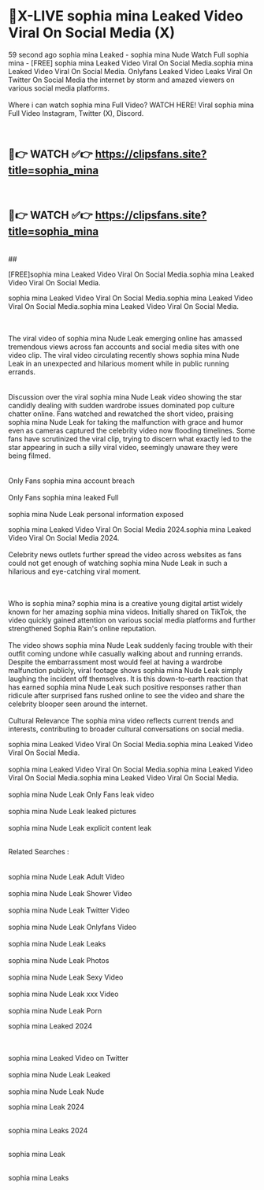 # 🔴X-LIVE sophia mina Leaked Video Viral On Social Media (X)<br>


59 second ago sophia mina Leaked  - sophia mina Nude  Watch Full sophia mina - [FREE] sophia mina Leaked Video Viral On Social Media.sophia mina Leaked Video Viral On Social Media.   Onlyfans Leaked Video Leaks Viral On Twitter On Social Media the internet by storm and amazed viewers on various social media platforms. <br><br>
Where i can watch sophia mina Full Video? WATCH HERE! Viral sophia mina Full Video Instagram, Twitter (X), Discord. <br>


 <br>

##  🔴👉 WATCH ✅👉  <a href="https://clipsfans.site?title=sophia_mina&ref=git">https://clipsfans.site?title=sophia_mina</a> <br>
  <br>

##  🔴👉 WATCH ✅👉  <a href="https://clipsfans.site?title=sophia_mina&ref=git">https://clipsfans.site?title=sophia_mina</a> <br>
  <br>
  ##



[FREE]sophia mina Leaked Video Viral On Social Media.sophia mina Leaked Video Viral On Social Media. <br>

sophia mina Leaked Video Viral On Social Media.sophia mina Leaked Video Viral On Social Media.sophia mina Leaked Video Viral On Social Media. <br>


  <br>

  <br>
The viral video of sophia mina Nude Leak emerging online has amassed tremendous views across fan accounts and social media sites with one video clip. The viral video circulating recently shows sophia mina Nude Leak in an unexpected and hilarious moment while in public running errands.<br>
<br>


<br>
Discussion over the viral sophia mina Nude Leak video showing the star candidly dealing with sudden wardrobe issues dominated pop culture chatter online. Fans watched and rewatched the short video, praising sophia mina Nude Leak for taking the malfunction with grace and humor even as cameras captured the celebrity video now flooding timelines. Some fans have scrutinized the viral clip, trying to discern what exactly led to the star appearing in such a silly viral video, seemingly unaware they were being filmed.<br>
<br>
<br> 
Only Fans sophia mina account breach<br>
<br>
Only Fans sophia mina leaked Full <br>
<br>
sophia mina Nude Leak personal information exposed<br>

sophia mina Leaked Video Viral On Social Media 2024.sophia mina Leaked Video Viral On Social Media 2024. <br>
<br>
Celebrity news outlets further spread the video across websites as fans could not get enough of watching sophia mina Nude Leak in such a hilarious and eye-catching viral moment.<br>
<br>

<br>
Who is sophia mina? sophia mina is a creative young digital artist widely known for her amazing sophia mina videos. Initially shared on TikTok, the video quickly gained attention on various social media platforms and further strengthened Sophia Rain's online reputation.<br>
<br>
The video shows sophia mina Nude Leak suddenly facing trouble with their outfit coming undone while casually walking about and running errands. Despite the embarrassment most would feel at having a wardrobe malfunction publicly, viral footage shows sophia mina Nude Leak simply laughing the incident off themselves. It is this down-to-earth reaction that has earned sophia mina Nude Leak such positive responses rather than ridicule after surprised fans rushed online to see the video and share the celebrity blooper seen around the internet.<br>
<br>
Cultural Relevance The sophia mina video reflects current trends and interests, contributing to broader cultural conversations on social media.<br>

sophia mina Leaked Video Viral On Social Media.sophia mina Leaked Video Viral On Social Media.<br>
<br>
sophia mina Leaked Video Viral On Social Media.sophia mina Leaked Video Viral On Social Media.sophia mina Leaked Video Viral On Social Media.<br>
<br>
sophia mina Nude Leak Only Fans leak video<br>
<br>
sophia mina Nude Leak leaked pictures<br>
<br>
sophia mina Nude Leak explicit content leak<br>


<br>
Related Searches :<br>
<br>

<br>
sophia mina Nude Leak Adult Video<br>
<br>
sophia mina Nude Leak Shower Video<br>
<br>
sophia mina Nude Leak Twitter Video<br>
<br>
sophia mina Nude Leak Onlyfans Video<br>
<br>
sophia mina Nude Leak Leaks<br>
<br>
sophia mina Nude Leak Photos<br>

<br>
sophia mina Nude Leak Sexy Video<br>
<br>
sophia mina Nude Leak xxx Video<br>
<br>
sophia mina Nude Leak Porn<br>

sophia mina  Leaked 2024 <br> <br>
<br>

sophia mina Leaked Video on Twitter <br>
<br>
sophia mina Nude Leak Leaked<br>
<br>
sophia mina Nude Leak Nude<br>


sophia mina  Leak 2024 <br> <br>



sophia mina  Leaks 2024 <br> <br>



 
sophia mina  Leak<br> <br>



sophia mina  Leaks<br> <br>





</p>




 



</p>










